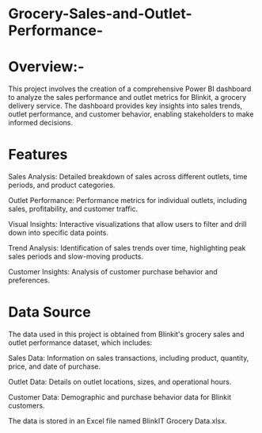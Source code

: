 # Grocery-Sales-and-Outlet-Performance-
# Overview:-
This project involves the creation of a comprehensive Power BI dashboard to analyze the sales performance and outlet metrics for Blinkit, a grocery delivery service. The dashboard provides key insights into sales trends, outlet performance, and customer behavior, enabling stakeholders to make informed decisions.

# Features
Sales Analysis: Detailed breakdown of sales across different outlets, time periods, and product categories.

Outlet Performance: Performance metrics for individual outlets, including sales, profitability, and customer traffic.

Visual Insights: Interactive visualizations that allow users to filter and drill down into specific data points.

Trend Analysis: Identification of sales trends over time, highlighting peak sales periods and slow-moving products.

Customer Insights: Analysis of customer purchase behavior and preferences.

# Data Source
The data used in this project is obtained from Blinkit's grocery sales and outlet performance dataset, which includes:

Sales Data: Information on sales transactions, including product, quantity, price, and date of purchase.

Outlet Data: Details on outlet locations, sizes, and operational hours.

Customer Data: Demographic and purchase behavior data for Blinkit customers.

The data is stored in an Excel file named BlinkIT Grocery Data.xlsx.
